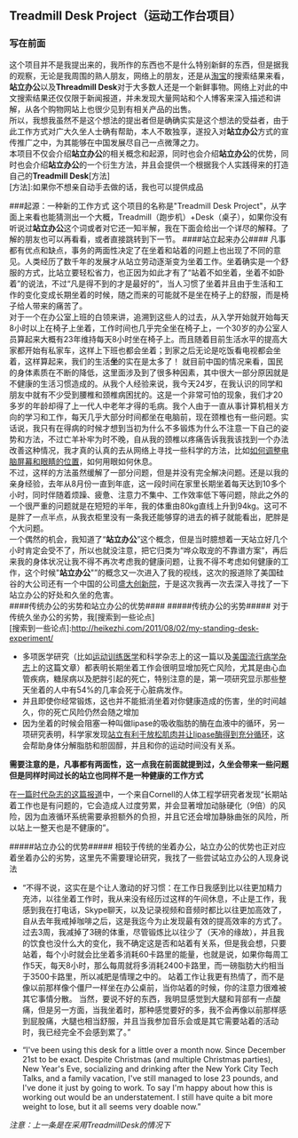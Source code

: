## Treadmill Desk Project（运动工作台项目）
### 写在前面
这个项目并不是我提出来的，我所作的东西也不是什么特别新鲜的东西，但是据我的观察，无论是我周围的熟人朋友，网络上的朋友，还是从[淘宝](http://www.taobao.com)的搜索结果来看，**站立办公**以及**Threadmill Desk**对于大多数人还是一个新鲜事物。网络上对此的中文搜索结果还仅仅限于新闻报道，并未发现大量网站和个人博客来深入描述和讲解，从各个购物网站上也很少见到有相关产品的出售。  
所以，我想我虽然不是这个想法的提出者但是确确实实是这个想法的受益者，由于此工作方式对广大久坐人士确有帮助，本人不敢独享，遂投入对**站立办公**方式的宣传推广之中，为其能够在中国发展尽自己一点微薄之力。  
本项目不仅会介绍**站立办公**的相关概念和起源，同时也会介绍**站立办公**的优势，同时也会介绍**站立办公**的一个衍生方法，并且会提供一个根据我个人实践得来的打造自己的**Treadmill Desk**[方法]  
[方法]:如果你不想亲自动手去做的话，我也可以提供成品

###起源：一种新的工作方式
这个项目的名称是"Treadmill Desk Project"，从字面上来看也能猜测出一个大概，Treadmill（跑步机）+Desk（桌子），如果你没有听说过**站立办公**这个词或者对它还一知半解，我在下面会给出一个详尽的解释。了解的朋友也可以再看看，或者直接跳转到下一节。
####站立起来办公####
凡事都有优点和缺点，事务的两面性决定了在坐着和站着的问题上也出现了不同的意见。人类经历了数千年的发展才从站立劳动逐渐变为坐着工作。坐着确实是一个舒服的方式，比站立要轻松省力，也正因为如此才有了“站着不如坐着，坐着不如卧着”的说法，不过“凡是得不到的才是最好的”，当人习惯了坐着并且由于生活和工作的变化变成长期坐着的时候，随之而来的可能就不是坐在椅子上的舒服，而是椅子给人带来的痛苦了。  
对于一个在办公室上班的白领来讲，追溯到这些人的过去，从入学开始就开始每天8小时以上在椅子上坐着，工作时间也几乎完全坐在椅子上，一个30岁的办公室人员算起来大概有23年维持每天8小时坐在椅子上。而且随着目前生活水平的提高大家都开始有私家车，这样上下班也都会坐着；到家之后无论是吃饭看电视都会坐着，这样算起来，我们的生活**坐**的实在是太多了！
就目前中国的情况来看，国民的身体素质在不断的降低，这里面涉及到了很多种因素，其中很大一部分原因就是不健康的生活习惯造成的。从我个人经验来说，我今天24岁，在我认识的同学和朋友中就有不少受到腰椎和颈椎病困扰的。这是一个非常可怕的现象，我们才20多岁的年龄却得了上一代人中老年才得的毛病。我个人由于一直从事计算机相关方向的学习和工作，每天几乎大部分时间都坐在电脑前，现在颈椎也有一些问题。实话说，我只有在得病的时候才想到当初为什么不多锻炼为什么不注意一下自己的姿势和方法，不过亡羊补牢为时不晚，自从我的颈椎以疼痛告诉我我该找到一个办法改善这种情况，我才真的认真的去从网络上寻找一些科学的方法，比如[如何调整电脑屏幕和眼睛的位置](http://www.56.com/u70/v_NTk2NzQ0NDM.html)，如何用眼如何休息。  
不过，这样的方法虽然缓解了一部分问题，但是并没有完全解决问题。还是以我的亲身经验，去年从8月份一直到年底，这一段时间在家里长期坐着每天达到10多个小时，同时伴随着烦躁、疲惫、注意力不集中、工作效率低下等问题，除此之外的一个很严重的问题就是在短短的半年，我的体重由80kg直线上升到94kg。这可不是胖了一点半点，从我衣柜里没有一条我还能够穿的进去的裤子就能看出，肥胖是个大问题。  
一个偶然的机会，我知道了“**站立办公**”这个概念，但是当时臆想着一天站立好几个小时肯定会受不了，所以也就没注意，把它归类为“哗众取宠的不靠谱方案”，再后来我的身体状况让我不得不再次考虑我的健康问题，让我不得不考虑如何健康的工作，这个时候"**站立办公**"”的概念又一次进入了我的视线，这次的报道除了美国硅谷的大公司还有一个中国的公司[盛大创新院](http://chinahrkey.com/index.php/Index/bencandy/id/4933/PHPSESSID/oeq2kmvi1b22kp4kqdjrpdl3g1/)，于是这次我再一次去深入寻找了一下站立办公的好处和久坐的危害。    
####传统办公的劣势和站立办公的优势####
#####传统办公的劣势#####
对于传统久坐办公的劣势，我[搜索到一些论点]   
[搜索到一些论点]:<http://heikezhi.com/2011/08/02/my-standing-desk-experiment/>

* 多项医学研究（比如[运动训练医学](http://www.ncbi.nlm.nih.gov/pubmed/19346988)和科学杂志上的这一篇以及[美国流行病学杂志](http://aje.oxfordjournals.org/content/172/4/419.abstract?sid=f9aa59b6-438b-482c-a782-315969087e17)上的这篇文章）都表明长期坐着工作会很明显增加死亡风险，尤其是由心血管疾病，糖尿病以及肥胖引起的死亡，特别注意的是，第一项研究显示那些整天坐着的人中有54%的几率会死于心脏病发作。  
* 并且即使你经常锻炼，这也并不能抵消坐着对你健康造成的伤害，坐的时间越久，你的死亡风险仍然会随之增加  
* 因为坐着的时候会阻塞一种叫做lipase的吸收脂肪的酶在血液中的循环，另一项研究表明，科学家发现[站立有利于放松肌肉并让lipase酶得到充分循环](http://www.sciencedaily.com/videos/2008/0610-stand_up_for_your_health.htm)，这会帮助身体分解脂肪和胆固醇，并且和你的运动时间没有关系。

**需要注意的是，凡事都有两面性，这一点我在前面就提到过，久坐会带来一些问题但是同样时间过长的站立也同样不是一种健康的工作方式**  

在[一篇时代杂志的这篇报道](http://healthland.time.com/2011/04/13/the-dangers-of-sitting-at-work%e2%80%94and-standing/#ixzz1O43u6dzd)中，一个来自Cornell的人体工程学研究者发现“长期站着工作也是有问题的，它会造成人过度劳累，并会显著增加动脉硬化（9倍）的风险，因为血液循环系统需要承担额外的负担，并且它还会增加静脉曲张的风险，所以站上一整天也是不健康的”。  

#####站立办公的优势#####
相较于传统的坐着办公，站立办公的优势也正对应着坐着办公的劣势，这里先不需要理论研究，我找了一些尝试站立办公的人现身说法  

* “不得不说，这实在是个让人激动的好习惯：在工作日我感到比以往更加精力充沛，以往坐着工作时，我从来没有经历过这样的午间休息，不止是工作，我感到我在打电话，Skype聊天，以及记录视频和音频时都比以往更加高效了，自从去年我戒掉咖啡之后，这是我迄今为止发现最有效的提高效率的方式了。
过去3周，我减掉了3磅的体重，尽管锻炼比以往少了（天冷的缘故），并且我的饮食也没什么大的变化，我不确定这是否和站着有关系，但是我会想，只要站着，每个小时就会比坐着多消耗60卡路里的能量，也就是说，如果你每周工作5天，每天8小时，那么每周就将多消耗2400卡路里，而一磅脂肪大约相当于3500卡路里，所以减肥是情理之中的。
站着工作让我更有热情了，而不是像以前那样像个僵尸一样坐在办公桌前，当你站着的时候，你的注意力很难被其它事情分散。
当然，要说不好的东西，我明显感觉到大腿和背部有一点酸痛，但是另一方面，当我坐着时，那种感觉要好的多，我不会再像以前那样感到屁股痛，大腿也相当舒服，并且当我参加音乐会或是其它需要站着的活动时，我已经完全不会感到累了。”

* “I've been using this desk for a little over a month now. Since December 21st to be exact. Despite Christmas (and multiple Christmas parties), New Year's Eve, socializing and drinking after the New York City Tech Talks, and a family vacation, I've still managed to lose 23 pounds, and I've done it just by going to work. To say I'm happy about how this is working out would be an understatement. I still have quite a bit more weight to lose, but it all seems very doable now.”  

_注意：上一条是在采用TreadmillDesk的情况下_


